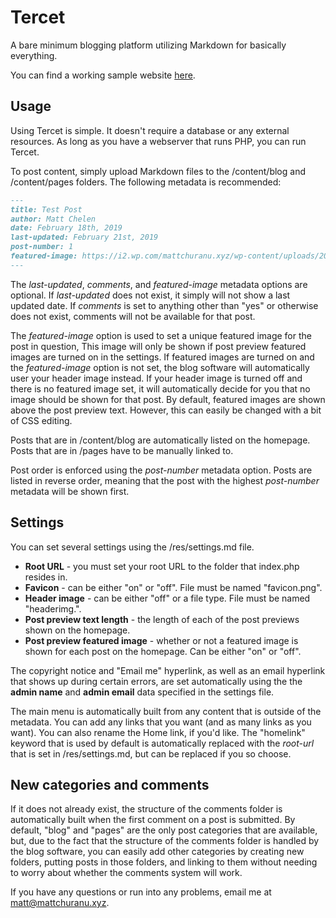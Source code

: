 # Tercet

A bare minimum blogging platform utilizing Markdown for basically everything.

You can find a working sample website [here](http://mattchuranu.xyz/tercet/).

## Usage

Using Tercet is simple. It doesn't require a database or any external resources. As long as you have a webserver that runs PHP, you can run Tercet.

To post content, simply upload Markdown files to the /content/blog and /content/pages folders. The following metadata is recommended:

```Markdown
---
title: Test Post
author: Matt Chelen
date: February 18th, 2019
last-updated: February 21st, 2019
post-number: 1
featured-image: https://i2.wp.com/mattchuranu.xyz/wp-content/uploads/2018/07/mattchuranu.xyz-logo-full.png
---
```

The _last-updated_, _comments_, and _featured-image_ metadata options are optional. If _last-updated_ does not exist, it simply will not show a last updated date. If _comments_ is set to anything other than "yes" or otherwise does not exist, comments will not be available for that post.

The _featured-image_ option is used to set a unique featured image for the post in question, This image will only be shown if post preview featured images are turned on in the settings. If featured images are turned on and the _featured-image_ option is not set, the blog software will automatically user your header image instead. If your header image is turned off and there is no featured image set, it will automatically decide for you that no image should be shown for that post. By default, featured images are shown above the post preview text. However, this can easily be changed with a bit of CSS editing.

Posts that are in /content/blog are automatically listed on the homepage. Posts that are in /pages have to be manually linked to.

Post order is enforced using the _post-number_ metadata option. Posts are listed in reverse order, meaning that the post with the highest _post-number_ metadata will be shown first.

## Settings

You can set several settings using the /res/settings.md file.

- **Root URL** - you must set your root URL to the folder that index.php resides in.
- **Favicon** - can be either "on" or "off". File must be named "favicon.png".
- **Header image** - can be either "off" or a file type. File must be named "headerimg.<file type>".
- **Post preview text length** - the length of each of the post previews shown on the homepage.
- **Post preview featured image** - whether or not a featured image is shown for each post on the homepage. Can be either "on" or "off".

The copyright notice and "Email me" hyperlink, as well as an email hyperlink that shows up during certain errors, are set automatically using the the **admin name** and **admin email** data specified in the settings file.

The main menu is automatically built from any content that is outside of the metadata. You can add any links that you want (and as many links as you want). You can also rename the Home link, if you'd like. The "homelink" keyword that is used by default is automatically replaced with the _root-url_ that is set in /res/settings.md, but can be replaced if you so choose.

## New categories and comments

If it does not already exist, the structure of the comments folder is automatically built when the first comment on a post is submitted. By default, "blog" and "pages" are the only post categories that are available, but, due to the fact that the structure of the comments folder is handled by the blog software, you can easily add other categories by creating new folders, putting posts in those folders, and linking to them without needing to worry about whether the comments system will work.

If you have any questions or run into any problems, email me at matt@mattchuranu.xyz.
